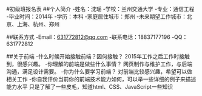 #初级班报名表
##个人简介
-姓名：沈瑶 
-学校：兰州交通大学
-专业：通信工程
-毕业时间：2014年
-学历：本科
-家庭居住城市：郑州
-未来期望工作城市：北京、上海、杭州、郑州

##联系方式
-Email：631772812@qq.com
-联系电话：18837177196
-QQ：631772812

##关于前端
-什么时候开始接触前端？因何接触？
2015年工作之后工作时接触到，很感兴趣。
-你理解的前端是做些什么事情？
网页制作与维护工作，与后端沟通，满足设计需要。
-你为什么要学习前端？
对前端比较感兴趣，希望可以做相关工作
-你自我评价当前你的前端技术能力如何，可以举一些详细的例子来描述能力水平
只是了解了一些皮毛，知道html、CSS、JavaScript一些知识
